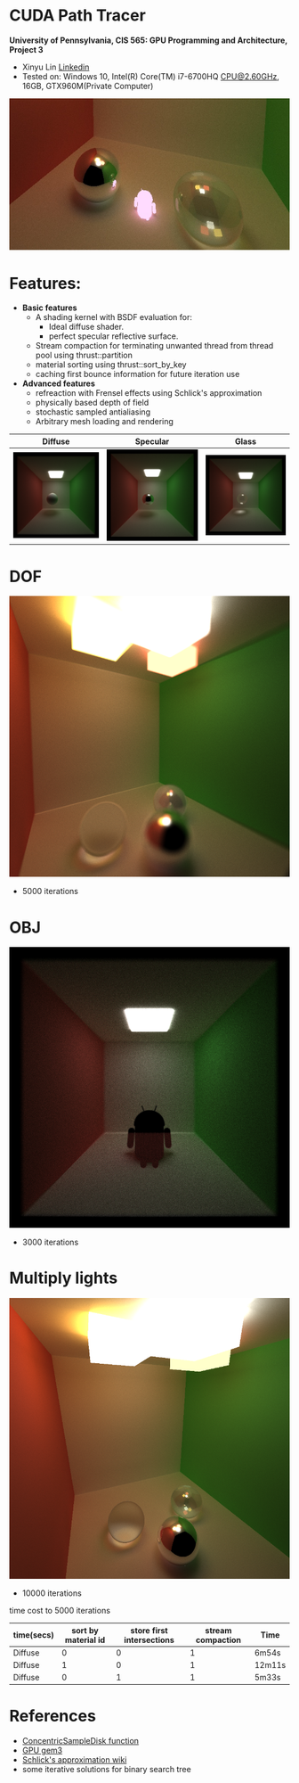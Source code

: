 CUDA Path Tracer
================

**University of Pennsylvania, CIS 565: GPU Programming and Architecture, Project 3**

* Xinyu Lin
[Linkedin](https://www.linkedin.com/in/xinyu-lin-138352125/)
* Tested on: Windows 10, Intel(R) Core(TM) i7-6700HQ CPU@2.60GHz, 16GB, GTX960M(Private Computer)

![](img/File_001.png)

# Features:
- **Basic features**
  - A shading kernel with BSDF evaluation for:
    - Ideal diffuse shader.
    - perfect specular reflective surface.
  - Stream compaction for terminating unwanted thread from thread pool using thrust::partition
  - material sorting using thrust::sort_by_key
  - caching first bounce information for future iteration use
- **Advanced features**
  - refreaction with Frensel effects using Schlick's approximation 
  - physically based depth of field
  - stochastic sampled antialiasing
  - Arbitrary mesh loading and rendering
  
Diffuse | Specular | Glass
------|------|------
![](img/diffuse.png) | ![](img/specular.png) | ![](img/glass.png)

# DOF
  ![](img/dof.png)
  - 5000 iterations
  
# OBJ
  ![](img/obj.png)
  - 3000 iterations

# Multiply lights
  ![](img/alll.png)
  - 10000 iterations

time cost to 5000 iterations

time(secs)	|sort by material id	|store first intersections |  stream compaction | Time
--------------|---------|-------|---------|-------
Diffuse|	0|	0 | 1| 6m54s
Diffuse|	1|	0| 1|12m11s
Diffuse|0 | 1| 1|5m33s

# References
- [ConcentricSampleDisk function](https://pub.dartlang.org/documentation/dartray/0.0.1/core/ConcentricSampleDisk.html)
- [GPU gem3](https://developer.nvidia.com/gpugems/GPUGems3/gpugems3_pref01.html)
- [Schlick's approximation wiki](https://en.wikipedia.org/wiki/Schlick's_approximation)
- some iterative solutions for binary search tree 
